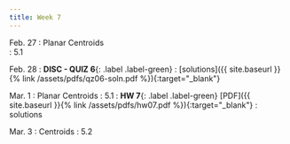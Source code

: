 ```yaml
---
title: Week 7 
---
```

Feb. 27 
: Planar Centroids  
  : 5.1


Feb. 28
: **DISC - QUIZ 6**{: .label .label-green} 
  : [solutions]({{ site.baseurl }}{% link /assets/pdfs/qz06-soln.pdf %}){:target="_blank"}

Mar. 1
: Planar Centroids 
  : 5.1
: **HW 7**{: .label .label-green} [PDF]({{ site.baseurl }}{% link /assets/pdfs/hw07.pdf %}){:target="_blank"}
  : solutions

Mar. 3
: Centroids 
  : 5.2

